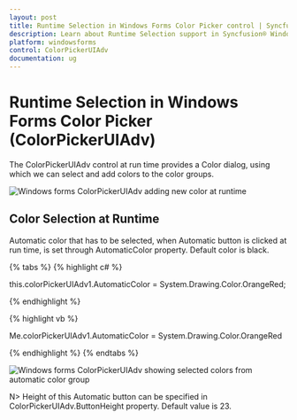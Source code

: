 ```yaml
---
layout: post
title: Runtime Selection in Windows Forms Color Picker control | Syncfusion®
description: Learn about Runtime Selection support in Syncfusion® Windows Forms Color Picker (ColorPickerUIAdv) control and more details.
platform: windowsforms
control: ColorPickerUIAdv
documentation: ug
---
```

# Runtime Selection in Windows Forms Color Picker (ColorPickerUIAdv)

The ColorPickerUIAdv control at run time provides a Color dialog, using which we can select and add colors to the color groups.

![Windows forms ColorPickerUIAdv adding new color at runtime](ColorPickerUIAdv_Images/ColorPickerUIAdv_runtimeselection.jpeg) 

## Color Selection at Runtime

Automatic color that has to be selected, when Automatic button is clicked at run time, is set through AutomaticColor property. Default color is black.

{% tabs %}
{% highlight c# %}

this.colorPickerUIAdv1.AutomaticColor = System.Drawing.Color.OrangeRed;

{% endhighlight  %}

{% highlight vb %}

Me.colorPickerUIAdv1.AutomaticColor = System.Drawing.Color.OrangeRed

{% endhighlight  %}
{% endtabs %}

![Windows forms ColorPickerUIAdv showing selected colors from automatic color group](ColorPickerUIAdv_Images/ColorPickerUIAdv_runtimecolorselection.jpeg) 

N>  Height of this Automatic button can be specified in ColorPickerUIAdv.ButtonHeight property. Default value is 23.
